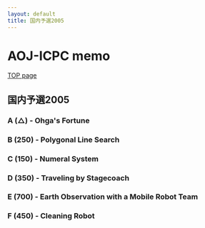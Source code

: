 ```yaml
---
layout: default
title: 国内予選2005
---
```


# **AOJ-ICPC memo**
[TOP page](../)
## 国内予選2005
### A (△) - Ohga's Fortune

### B (250) - Polygonal Line Search

### C (150) - Numeral System

### D (350) - Traveling by Stagecoach

### E (700) - Earth Observation with a Mobile Robot Team

### F (450) - Cleaning Robot
